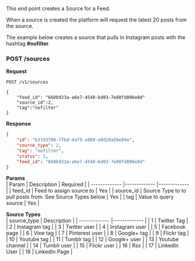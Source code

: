 
This end point creates a Source for a Feed.
 
When a source is created the platform will request the latest 20 posts from the source.

The example below creates a source that pulls in Instagram posts with the hashtag **#nofilter**.

### POST /sources

**Request**

```http
POST /v1/sources

{
    "feed_id": "660b923a-a6e7-4540-bd03-7e08fd006e0d"
    "source_id":2,
    "tag":"nofilter"
}
```

**Response**

```json
{
    "id": "b37d3706-7fbd-4af9-a989-e8d20a50e04e",
    "source_type": 2,
    "tag": "nofilter",
    "status": 1,
    "feed_id": "660b923a-a6e7-4540-bd03-7e08fd006e0d"
}

```


**Params**  
| Param        | Description     | Required     |
| ------------- |-------------    |-------------|
| feed_id      | Feed to assign source to    | Yes |
| source_id     | Source Type to to pull posts from. See Source Types below | Yes |
| tag     | Value to query source    | Yes |



**Source Types**  
| source_type   | Description     |
| ------------- |-------------    |
| 1             | Twitter Tag     |
| 2             | Instagram tag   |
| 3             | Twitter user    |
| 4             | Instagram user  |
| 5             | Facebook page   |
| 6             | Vine tag        |
| 7             | Pinterest user  |
| 8             | Google+ tag     |
| 9             | Flickr tag      |
| 10            | Youtube tag     |
| 11            | Tumblr tag      |
| 12            | Google+ user    |
| 13            | Youtube channel |
| 14            | Tumblr user     |
| 15            | Flickr user     |
| 16            | Rss             |
| 17            | LinkedIn User   |
| 18            | LinkedIn Page   |